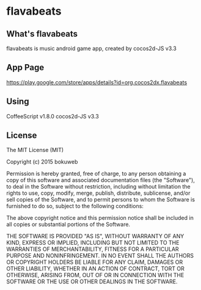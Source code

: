 # flavabeats

## What's flavabeats

flavabeats is music android game app, created by cocos2d-JS v3.3

## App Page

https://play.google.com/store/apps/details?id=org.cocos2dx.flavabeats

## Using

CoffeeScript v1.8.0
cocos2d-JS v3.3

## License

The MIT License (MIT)

Copyright (c) 2015 bokuweb

Permission is hereby granted, free of charge, to any person obtaining a copy
of this software and associated documentation files (the "Software"), to deal
in the Software without restriction, including without limitation the rights
to use, copy, modify, merge, publish, distribute, sublicense, and/or sell
copies of the Software, and to permit persons to whom the Software is
furnished to do so, subject to the following conditions:

The above copyright notice and this permission notice shall be included in
all copies or substantial portions of the Software.

THE SOFTWARE IS PROVIDED "AS IS", WITHOUT WARRANTY OF ANY KIND, EXPRESS OR
IMPLIED, INCLUDING BUT NOT LIMITED TO THE WARRANTIES OF MERCHANTABILITY,
FITNESS FOR A PARTICULAR PURPOSE AND NONINFRINGEMENT. IN NO EVENT SHALL THE
AUTHORS OR COPYRIGHT HOLDERS BE LIABLE FOR ANY CLAIM, DAMAGES OR OTHER
LIABILITY, WHETHER IN AN ACTION OF CONTRACT, TORT OR OTHERWISE, ARISING FROM,
OUT OF OR IN CONNECTION WITH THE SOFTWARE OR THE USE OR OTHER DEALINGS IN
THE SOFTWARE.
